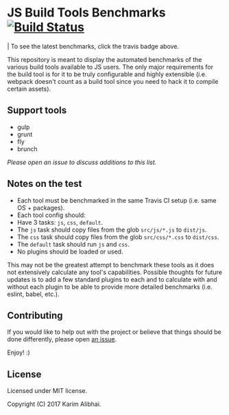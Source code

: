 # JS Build Tools Benchmarks [![Build Status](https://travis-ci.org/karimsa/buildjs-benchmarks.svg?branch=master)](https://travis-ci.org/karimsa/buildjs-benchmarks)

| To see the latest benchmarks, click the travis badge above.

This repository is meant to display the automated benchmarks
of the various build tools available to JS users. The only major
requirements for the build tool is for it to be truly configurable
and highly extensible (i.e. webpack doesn't count as a build tool
since you need to hack it to compile certain assets).

## Support tools

 - gulp
 - grunt
 - fly
 - brunch

*Please open an issue to discuss additions to this list.*

## Notes on the test

 - Each tool must be benchmarked in the same Travis CI setup (i.e. same OS + packages).
 - Each tool config should:
  - Have 3 tasks: `js`, `css`, `default`.
  - The `js` task should copy files from the glob `src/js/*.js` to `dist/js`.
  - The `css` task should copy files from the glob `src/css/*.css` to `dist/css`.
  - The `default` task should run `js` and `css`.
 - No plugins should be loaded or used.

This may not be the greatest attempt to benchmark these tools as
it does not extensively calculate any tool's capabilities. Possible
thoughts for future updates is to add a few standard plugins to each
and to calculate with and without each plugin to be able to provide
more detailed benchmarks (i.e. eslint, babel, etc.).

## Contributing

If you would like to help out with the project or believe that things
should be done differently, please open [an issue](issues).

Enjoy! :)

## License

Licensed under MIT license.

Copyright (C) 2017 Karim Alibhai.